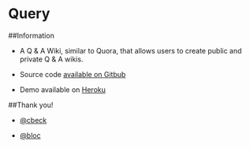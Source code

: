 # Query

##Information

* A Q & A Wiki, similar to Quora, that allows users to create public and private Q & A wikis.

* Source code [available on Gitbub](https://github.com/alexhawkins/query) 

* Demo available on [Heroku](http://lit-peak-5935.herokuapp.com/)

##Thank you!

* [@cbeck](https://github.com/cbeck/)

* [@bloc](https://github.com/Bloc/)